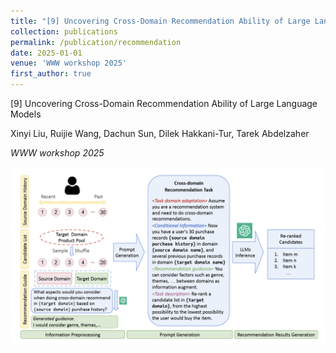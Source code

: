 ```yaml
---
title: "[9] Uncovering Cross-Domain Recommendation Ability of Large Language Models"
collection: publications
permalink: /publication/recommendation
date: 2025-01-01
venue: 'WWW workshop 2025'
first_author: true
---
```


[9] Uncovering Cross-Domain Recommendation Ability of Large Language Models

Xinyi Liu, Ruijie Wang, Dachun Sun, Dilek Hakkani-Tur, Tarek Abdelzaher

*WWW workshop 2025*

![Paper 9 Image](../images/papers/9.png) 